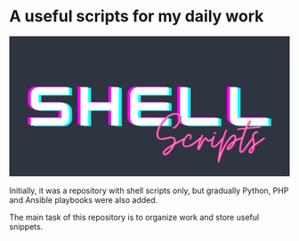 # A useful scripts for my daily work

![Shell Scripts](docs/assets/shell_scripts.png)

Initially, it was a repository with shell scripts only, but gradually Python, PHP and Ansible playbooks were also added.

The main task of this repository is to organize work and store useful snippets.
